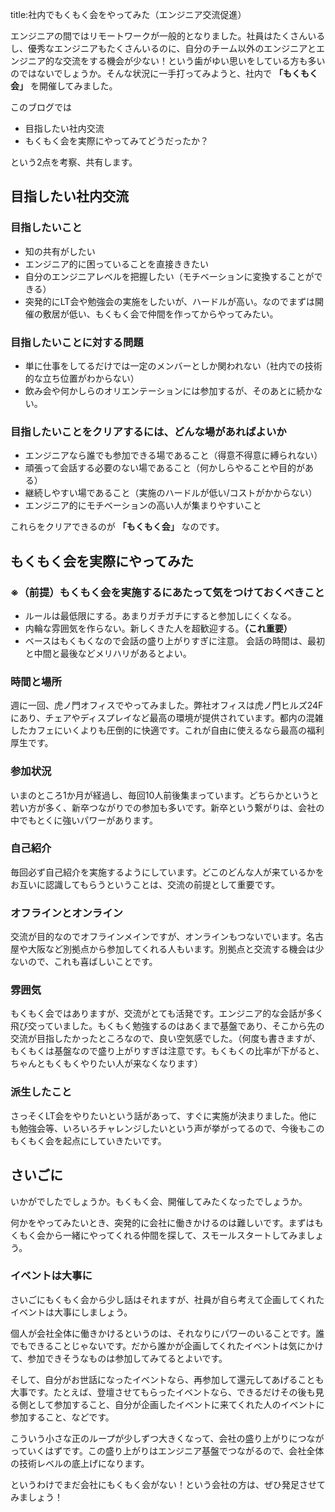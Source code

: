 title:社内でもくもく会をやってみた（エンジニア交流促進）

エンジニアの間ではリモートワークが一般的となりました。社員はたくさんいるし、優秀なエンジニアもたくさんいるのに、自分のチーム以外のエンジニアとエンジニア的な交流をする機会が少ない！という歯がゆい思いをしている方も多いのではないでしょうか。そんな状況に一手打ってみようと、社内で **「もくもく会」** を開催してみました。

このブログでは

- 目指したい社内交流
- もくもく会を実際にやってみてどうだったか？

という2点を考察、共有します。

## 目指したい社内交流
### 目指したいこと
- 知の共有がしたい
- エンジニア的に困っていることを直接ききたい
- 自分のエンジニアレベルを把握したい（モチベーションに変換することができる）
- 突発的にLT会や勉強会の実施をしたいが、ハードルが高い。なのでまずは開催の敷居が低い、もくもく会で仲間を作ってからやってみたい。

### 目指したいことに対する問題
- 単に仕事をしてるだけでは一定のメンバーとしか関われない（社内での技術的な立ち位置がわからない）
- 飲み会や何かしらのオリエンテーションには参加するが、そのあとに続かない。

### 目指したいことをクリアするには、どんな場があればよいか
- エンジニアなら誰でも参加できる場であること（得意不得意に縛られない）
- 頑張って会話する必要のない場であること（何かしらやることや目的がある）
- 継続しやすい場であること（実施のハードルが低い/コストがかからない）
- エンジニア的にモチベーションの高い人が集まりやすいこと

これらをクリアできるのが **「もくもく会」** なのです。

## もくもく会を実際にやってみた
### ※（前提）もくもく会を実施するにあたって気をつけておくべきこと
- ルールは最低限にする。あまりガチガチにすると参加しにくくなる。
- 内輪な雰囲気を作らない。新しくきた人を超歓迎する。**（これ重要）**
- ベースはもくもくなので会話の盛り上がりすぎに注意。
会話の時間は、最初と中間と最後などメリハリがあるとよい。

### 時間と場所
週に一回、虎ノ門オフィスでやってみました。弊社オフィスは虎ノ門ヒルズ24Fにあり、チェアやディスプレイなど最高の環境が提供されています。都内の混雑したカフェにいくよりも圧倒的に快適です。これが自由に使えるなら最高の福利厚生です。

### 参加状況
いまのところ1か月が経過し、毎回10人前後集まっています。どちらかというと若い方が多く、新卒つながりでの参加も多いです。新卒という繋がりは、会社の中でもとくに強いパワーがあります。

### 自己紹介
毎回必ず自己紹介を実施するようにしています。どこのどんな人が来ているかをお互いに認識してもらうということは、交流の前提として重要です。

### オフラインとオンライン
交流が目的なのでオフラインメインですが、オンラインもつないでいます。名古屋や大阪など別拠点から参加してくれる人もいます。別拠点と交流する機会は少ないので、これも喜ばしいことです。

### 雰囲気
もくもく会ではありますが、交流がとても活発です。エンジニア的な会話が多く飛び交っていました。もくもく勉強するのはあくまで基盤であり、そこから先の交流が目指したかったところなので、良い空気感でした。（何度も書きますが、もくもくは基盤なので盛り上がりすぎは注意です。もくもくの比率が下がると、ちゃんともくもくやりたい人が来なくなります）

### 派生したこと
さっそくLT会をやりたいという話があって、すぐに実施が決まりました。他にも勉強会等、いろいろチャレンジしたいという声が挙がってるので、今後もこのもくもく会を起点にしていきたいです。

## さいごに
いかがでしたでしょうか。もくもく会、開催してみたくなったでしょうか。

何かをやってみたいとき、突発的に会社に働きかけるのは難しいです。まずはもくもく会から一緒にやってくれる仲間を探して、スモールスタートしてみましょう。

### イベントは大事に
さいごにもくもく会から少し話はそれますが、社員が自ら考えて企画してくれたイベントは大事にしましょう。

個人が会社全体に働きかけるというのは、それなりにパワーのいることです。誰でもできることじゃないです。だから誰かが企画してくれたイベントは気にかけて、参加できそうなものは参加してみてるとよいです。

そして、自分がお世話になったイベントなら、再参加して還元してあげることも大事です。たとえば、登壇させてもらったイベントなら、できるだけその後も見る側として参加すること、自分が企画したイベントに来てくれた人のイベントに参加すること、などです。

こういう小さな正のループが少しずつ大きくなって、会社の盛り上がりにつながっていくはずです。この盛り上がりはエンジニア基盤でつながるので、会社全体の技術レベルの底上げになります。

というわけでまだ会社にもくもく会がない！という会社の方は、ぜひ発足させてみましょう！